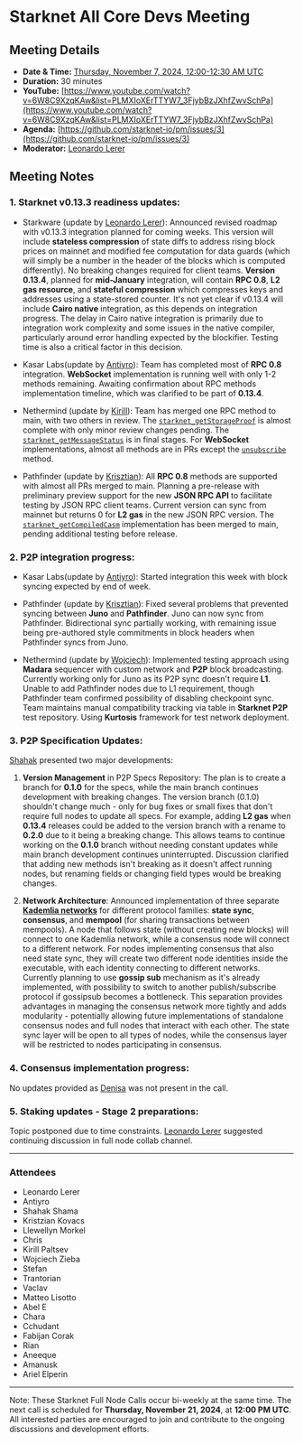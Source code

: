 # Starknet All Core Devs Meeting 
## Meeting Details

- **Date & Time:** [Thursday, November 7, 2024, 12:00-12:30 AM UTC](https://www.timeanddate.com/worldclock/converter.html?iso=20241107T120000&p1=1440&p2=37&p3=136&p4=237&p5=923&p6=204&p7=671&p8=16&p9=41&p10=107&p11=28&p12=438)
- **Duration:** 30 minutes
- **YouTube:** [https://www.youtube.com/watch?v=6W8C9XzqKAw&list=PLMXIoXErTTYW7_3FjybBzJXhfZwvSchPa](https://www.youtube.com/watch?v=6W8C9XzqKAw&list=PLMXIoXErTTYW7_3FjybBzJXhfZwvSchPa)
- **Agenda:** [https://github.com/starknet-io/pm/issues/3](https://github.com/starknet-io/pm/issues/3)
- **Moderator:** [Leonardo Lerer](https://github.com/leo-starkware)


## Meeting Notes

### 1. Starknet v0.13.3 readiness updates:

- Starkware (update by [Leonardo Lerer](https://github.com/leo-starkware)): Announced revised roadmap with v0.13.3 integration planned for coming weeks. This version will include **stateless compression** of state diffs to address rising block prices on mainnet and modified fee computation for data guards (which will simply be a number in the header of the blocks which is computed differently). No breaking changes required for client teams. **Version 0.13.4**, planned for **mid-January** integration, will contain **RPC 0.8**, **L2 gas resource**, and **stateful compression** which compresses keys and addresses using a state-stored counter. It's not yet clear if v0.13.4 will include **Cairo native** integration, as this depends on integration progress. The delay in Cairo native integration is primarily due to integration work complexity and some issues in the native compiler, particularly around error handling expected by the blockifier. Testing time is also a critical factor in this decision.


- Kasar Labs(update by [Antiyro](https://github.com/antiyro)): Team has completed most of **RPC 0.8** integration. **WebSocket** implementation is running well with only 1-2 methods remaining. Awaiting confirmation about RPC methods implementation timeline, which was clarified to be part of **0.13.4**.


- Nethermind (update by [Kirill](https://github.com/kirugan)): Team has merged one RPC method to main, with two others in review. The [`starknet_getStorageProof`](https://github.com/NethermindEth/juno/issues/2180) is almost complete with only minor review changes pending. The [`starknet_getMessageStatus`](https://github.com/NethermindEth/juno/pull/2184) is in final stages. For **WebSocket** implementations, almost all methods are in PRs except the [`unsubscribe` ](https://github.com/NethermindEth/juno/issues/2177#:~:text=starknet_unsubscribe) method.


- Pathfinder (update by [Krisztian](https://github.com/kkovaacs)): All **RPC 0.8** methods are supported with almost all PRs merged to main. Planning a pre-release with preliminary preview support for the new **JSON RPC API** to facilitate testing by JSON RPC client teams. Current version can sync from mainnet but returns 0 for **L2 gas** in the new JSON RPC version. The [`starknet_getCompiledCasm`](https://github.com/eqlabs/pathfinder/issues/2329) implementation has been merged to main, pending additional testing before release.


### 2. P2P integration progress:

- Kasar Labs(update by [Antiyro](https://github.com/antiyro)): Started integration this week with block syncing expected by end of week.


- Pathfinder (update by [Krisztian](https://github.com/kkovaacs)): Fixed several problems that prevented syncing between **Juno** and **Pathfinder**. Juno can now sync from Pathfinder. Bidirectional sync partially working, with remaining issue being pre-authored style commitments in block headers when Pathfinder syncs from Juno.


- Nethermind (update by [Wojciech](https://github.com/wojciechos)): Implemented testing approach using **Madara** sequencer with custom network and **P2P** block broadcasting. Currently working only for Juno as its P2P sync doesn't require **L1**. Unable to add Pathfinder nodes due to L1 requirement, though Pathfinder team confirmed possibility of disabling checkpoint sync. Team maintains manual compatibility tracking via table in **Starknet P2P** test repository. Using **Kurtosis** framework for test network deployment.


### 3. P2P Specification Updates:

[Shahak](https://github.com/ShahakShama) presented two major developments:
1. **Version Management** in P2P Specs Repository:
  The plan is to create a branch for **0.1.0** for the specs, while the main branch continues development with breaking changes. The version branch (0.1.0) shouldn't change much - only for bug fixes or small fixes that don't require full nodes to update all specs. For example, adding **L2 gas** when **0.13.4** releases could be added to the version branch with a rename to **0.2.0** due to it being a breaking change. This allows teams to continue working on the **0.1.0** branch without needing constant updates while main branch development continues uninterrupted. Discussion clarified that adding new methods isn't breaking as it doesn't affect running nodes, but renaming fields or changing field types would be breaking changes.

2. **Network Architecture**:
  Announced implementation of three separate [**Kademlia networks**](https://en.wikipedia.org/wiki/Kademlia) for different protocol families: **state sync**, **consensus**, and **mempool** (for sharing transactions between mempools). A node that follows state (without creating new blocks) will connect to one Kademlia network, while a consensus node will connect to a different network. For nodes implementing consensus that also need state sync, they will create two different node identities inside the executable, with each identity connecting to different networks. Currently planning to use **gossip sub** mechanism as it's already implemented, with possibility to switch to another publish/subscribe protocol if gossipsub becomes a bottleneck. This separation provides advantages in managing the consensus network more tightly and adds modularity - potentially allowing future implementations of standalone consensus nodes and full nodes that interact with each other. The state sync layer will be open to all types of nodes, while the consensus layer will be restricted to nodes participating in consensus.

### 4. Consensus implementation progress:
No updates provided as [Denisa](https://github.com/denisadiaconescu) was not present in the call.


### 5. Staking updates - Stage 2 preparations:
Topic postponed due to time constraints. [Leonardo Lerer](https://github.com/leo-starkware) suggested continuing discussion in full node collab channel.


-----
### Attendees

- Leonardo Lerer
- Antiyro
- Shahak Shama
- Kristzian Kovacs
- Llewellyn Morkel
- Chris
- Kirill Paltsev
- Wojciech Zieba
- Stefan
- Trantorian
- Vaclav
- Matteo Lisotto
- Abel E
- Chara
- Cchudant
- Fabijan Corak
- Rian
- Aneeque
- Amanusk
- Ariel Elperin


------------
Note: These Starknet Full Node Calls occur bi-weekly at the same time. The next call is scheduled for **Thursday, November 21, 2024**, at **12:00 PM UTC**. All interested parties are encouraged to join and contribute to the ongoing discussions and development efforts.